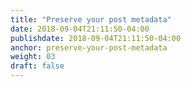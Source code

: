 ```yaml
---
title: "Preserve your post metadata"
date: 2018-09-04T21:11:50-04:00
publishdate: 2018-09-04T21:11:50-04:00
anchor: preserve-your-post-metadata
weight: 03
draft: false
---
```

